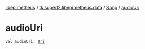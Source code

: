 [libepimetheus](../../index.md) / [tk.superl2.libepimetheus.data](../index.md) / [Song](index.md) / [audioUri](./audio-uri.md)

# audioUri

`val audioUri: `[`Uri`](https://developer.android.com/reference/android/net/Uri.html)